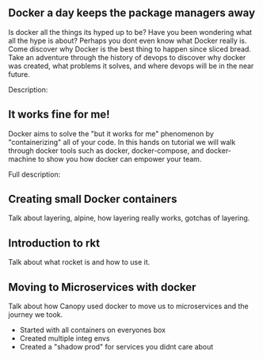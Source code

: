 ## Docker a day keeps the package managers away

Is docker all the things its hyped up to be? Have you been wondering what all the hype is about? Perhaps you dont even know what Docker really is. Come discover why Docker is the best thing to happen since sliced bread. Take an adventure through the history of devops to discover why docker was created, what problems it solves, and where devops will be in the near future. 

Description:




## It works fine for me!

Docker aims to solve the "but it works for me" phenomenon by "containerizing" all of your code. In this hands on tutorial we will walk through docker tools such as docker, docker-compose, and docker-machine to show you how docker can empower your team. 

Full description:


## Creating small Docker containers

Talk about layering, alpine, how layering really works, gotchas of layering.

## Introduction to rkt

Talk about what rocket is and how to use it.

## Moving to Microservices with docker

Talk about how Canopy used docker to move us to microservices and the journey we took.
- Started with all containers on everyones box
- Created multiple integ envs
- Created a "shadow prod" for services you didnt care about
